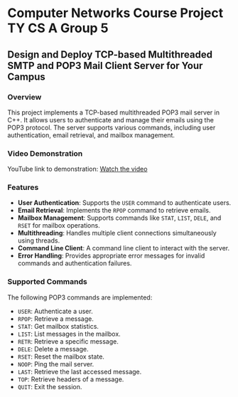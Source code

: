 # Computer Networks Course Project TY CS A Group 5

## Design and Deploy TCP-based Multithreaded SMTP and POP3 Mail Client Server for Your Campus

### Overview

This project implements a TCP-based multithreaded POP3 mail server in C++. It allows users to authenticate and manage their emails using the POP3 protocol. The server supports various commands, including user authentication, email retrieval, and mailbox management.

### Video Demonstration

YouTube link to demonstration: [Watch the video](https://youtu.be/TVybTI8ME1s)

### Features

- **User Authentication**: Supports the `USER` command to authenticate users.
- **Email Retrieval**: Implements the `RPOP` command to retrieve emails.
- **Mailbox Management**: Supports commands like `STAT`, `LIST`, `DELE`, and `RSET` for mailbox operations.
- **Multithreading**: Handles multiple client connections simultaneously using threads.
- **Command Line Client**: A command line client to interact with the server.
- **Error Handling**: Provides appropriate error messages for invalid commands and authentication failures.

### Supported Commands

The following POP3 commands are implemented:

- `USER`: Authenticate a user.
- `RPOP`: Retrieve a message.
- `STAT`: Get mailbox statistics.
- `LIST`: List messages in the mailbox.
- `RETR`: Retrieve a specific message.
- `DELE`: Delete a message.
- `RSET`: Reset the mailbox state.
- `NOOP`: Ping the mail server.
- `LAST`: Retrieve the last accessed message.
- `TOP`: Retrieve headers of a message.
- `QUIT`: Exit the session.




